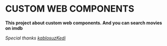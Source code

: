# CUSTOM WEB COMPONENTS

**This project about custom web components. And you can search movies on imdb**

_Special thanks [kablosuzKedi](https://www.youtube.com/channel/UCYT5QTr38bwp85Pka8YSVIg)_
